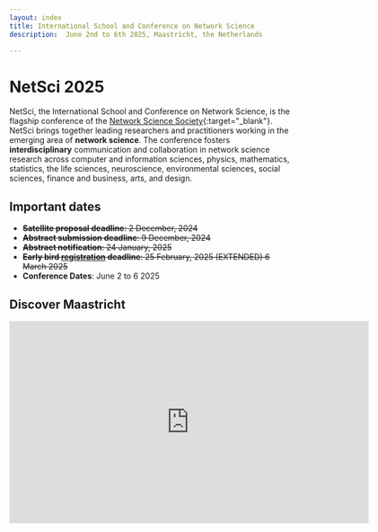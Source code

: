 ```yaml
---
layout: index
title: International School and Conference on Network Science
description:  June 2nd to 6th 2025, Maastricht, the Netherlands

---
```



# NetSci 2025

NetSci, the International School and Conference on Network Science, is the flagship conference of the [Network Science Society](https://netscisociety.net){:target="_blank"}. NetSci brings together leading researchers and practitioners working in the emerging area of **network science**. The conference fosters **interdisciplinary** communication and collaboration in network science research across computer and information sciences, physics, mathematics, statistics, the life sciences, neuroscience, environmental sciences, social sciences, finance and business, arts, and design.


<!-- NetSci2025 is the leading conference on Network Science dedicated to shaping the future. NetSci2025 is a premier conference that brings together researchers, professionals, and enthusiasts in the field of Network Science. It provides a platform to exchange ideas, share latest research findings, and explore the potential of network science in solving real-world challenges. Join us for five days of insightful sessions, workshops, and networking opportunities. This is a great space to delve deeper into the world of network science and its impact on various domains such as technology, social sciences, and more. -->


## Important dates 
- ~~**Satellite proposal deadline**: 2 December, 2024~~
- ~~**Abstract submission deadline**: 9 December, 2024~~
- ~~**Abstract notification**: 24 January, 2025~~
- ~~**Early bird [registration](/registration) deadline**: ~~25 February, 2025~~ (EXTENDED) 6 March 2025~~ 
- **Conference Dates**: June 2 to 6 2025


## Discover Maastricht

<div class="video-wrapper mt-10">
    <iframe src="https://player.vimeo.com/video/610799265?h=ca516dece4&app_id=122963"  width="640" height="360" frameborder="0" allow="autoplay; fullscreen" allowfullscreen></iframe>
</div>

